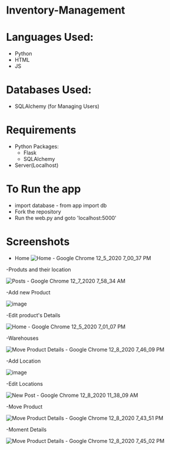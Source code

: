 # Inventory-Management

# Languages Used:
- Python
- HTML
- JS

# Databases Used:
- SQLAlchemy (for Managing Users)

# Requirements
- Python Packages:
  - Flask
  - SQLAlchemy
- Server(Localhost)

# To Run the app
- import database - from app import db
- Fork the repository
- Run the web.py and goto 'localhost:5000'
  
# Screenshots

- Home
![Home - Google Chrome 12_5_2020 7_00_37 PM](https://user-images.githubusercontent.com/75443183/101244508-f4cb8780-372c-11eb-9dbf-6e5a70fdb475.png)

-Produts and their location

![Posts - Google Chrome 12_7_2020 7_58_34 AM](https://user-images.githubusercontent.com/75443183/101302942-e8e1e180-3862-11eb-8fd5-86d032166e4e.png)


-Add new Product

![image](https://user-images.githubusercontent.com/75443183/101447897-28382d00-394c-11eb-9ebb-7ff6f3d3e875.png)


-Edit product's Details


![Home - Google Chrome 12_5_2020 7_01_07 PM](https://user-images.githubusercontent.com/75443183/101447391-2a4dbc00-394b-11eb-9263-fdd372a3d353.png)


-Warehouses

![Move Product Details - Google Chrome 12_8_2020 7_46_09 PM](https://user-images.githubusercontent.com/75443183/101495727-e086c500-398e-11eb-994d-206d760f044f.png)


-Add Location

![image](https://user-images.githubusercontent.com/75443183/101449995-c8dc1c00-394f-11eb-8768-1cd611d74e9a.png)

-Edit Locations

![New Post - Google Chrome 12_8_2020 11_38_09 AM](https://user-images.githubusercontent.com/75443183/101447043-72201380-394a-11eb-98b2-4a38c308d687.png)

-Move Product

![Move Product Details - Google Chrome 12_8_2020 7_43_51 PM](https://user-images.githubusercontent.com/75443183/101495699-d82e8a00-398e-11eb-87a8-0788ee0f504e.png)

-Moment Details

![Move Product Details - Google Chrome 12_8_2020 7_45_02 PM](https://user-images.githubusercontent.com/75443183/101495717-dcf33e00-398e-11eb-86bc-23d6da3b6497.png)













